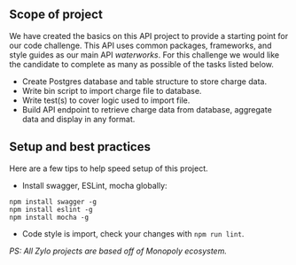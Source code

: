 ## Scope of project
We have created the basics on this API project to provide a starting point for our code challenge. This API uses common packages, frameworks, and style guides as our main API *waterworks*. For this challenge we would like the candidate to complete as many as possible of the tasks listed below.

* Create Postgres database and table structure to store charge data.
* Write bin script to import charge file to database.
* Write test(s) to cover logic used to import file.
* Build API endpoint to retrieve charge data from database, aggregate data and display in any format.


## Setup and best practices
Here are a few tips to help speed setup of this project.

* Install swagger, ESLint, mocha globally:
```
npm install swagger -g
npm install eslint -g
npm install mocha -g
```
* Code style is import, check your changes with `npm run lint`.


*PS: All Zylo projects are based off of Monopoly ecosystem.*
